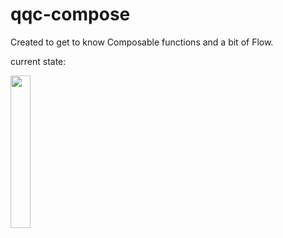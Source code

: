 # qqc-compose

Created to get to know Composable functions and a bit of Flow.

current state:

<img src="https://github.com/AlexStibbons/qqc-compose/assets/43070613/c65a2190-900f-4834-9bdd-ac6f01c9a4ec" width=25% height=25%>
